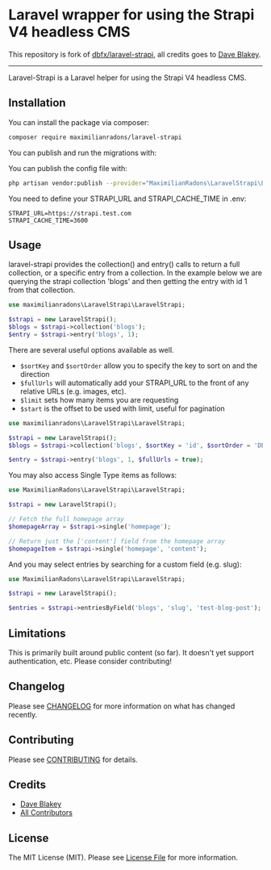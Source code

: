 # Laravel wrapper for using the Strapi V4 headless CMS

This repository is fork of [dbfx/laravel-strapi](https://github.com/dbfx/laravel-strapi), all credits goes to [Dave Blakey](https://github.com/dbfx). 

---

Laravel-Strapi is a Laravel helper for using the Strapi V4 headless CMS. 

## Installation

You can install the package via composer:

```bash
composer require maximilianradons/laravel-strapi
```

You can publish and run the migrations with:

You can publish the config file with:
```bash
php artisan vendor:publish --provider="MaximilianRadons\LaravelStrapi\LaravelStrapiServiceProvider" --tag="strapi-config"
```

You need to define your STRAPI_URL and STRAPI_CACHE_TIME in .env: 

```
STRAPI_URL=https://strapi.test.com
STRAPI_CACHE_TIME=3600
```

## Usage

laravel-strapi provides the collection() and entry() calls to return a full collection, or a specific entry from a collection. In the 
example below we are querying the strapi collection 'blogs' and then getting the entry with id 1 from that collection.
```php
use maximilianradons\LaravelStrapi\LaravelStrapi;

$strapi = new LaravelStrapi();
$blogs = $strapi->collection('blogs');
$entry = $strapi->entry('blogs', 1);
```

There are several useful options available as well. 

- ```$sortKey``` and ```$sortOrder``` allow you to specify the key to sort on and the direction
- ```$fullUrls``` will automatically add your STRAPI_URL to the front of any relative URLs (e.g. images, etc).
- ```$limit``` sets how many items you are requesting
- ```$start``` is the offset to be used with limit, useful for pagination

```php
use maximilianradons\LaravelStrapi\LaravelStrapi;

$strapi = new LaravelStrapi();
$blogs = $strapi->collection('blogs', $sortKey = 'id', $sortOrder = 'DESC', $limit = 20, $start = 0, $fullUrls = true);

$entry = $strapi->entry('blogs', 1, $fullUrls = true);
```

You may also access Single Type items as follows: 

```php
use MaximilianRadons\LaravelStrapi\LaravelStrapi;

$strapi = new LaravelStrapi();

// Fetch the full homepage array
$homepageArray = $strapi->single('homepage');

// Return just the ['content'] field from the homepage array
$homepageItem = $strapi->single('homepage', 'content');
```

And you may select entries by searching for a custom field (e.g. slug): 

```php
use MaximilianRadons\LaravelStrapi\LaravelStrapi;

$strapi = new LaravelStrapi();

$entries = $strapi->entriesByField('blogs', 'slug', 'test-blog-post');
```

## Limitations

This is primarily built around public content (so far). It doesn't yet support authentication, etc. Please consider contributing!

## Changelog

Please see [CHANGELOG](CHANGELOG.md) for more information on what has changed recently.

## Contributing

Please see [CONTRIBUTING](.github/CONTRIBUTING.md) for details.

## Credits

- [Dave Blakey](https://github.com/dbfx)
- [All Contributors](../../contributors)

## License

The MIT License (MIT). Please see [License File](LICENSE.md) for more information.
